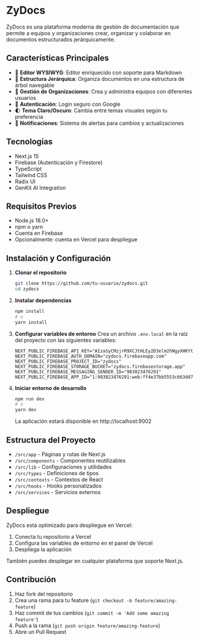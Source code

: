 # ZyDocs

ZyDocs es una plataforma moderna de gestión de documentación que permite a equipos y organizaciones crear, organizar y colaborar en documentos estructurados jerárquicamente.

## Características Principales

- 📝 **Editor WYSIWYG**: Editor enriquecido con soporte para Markdown
- 🌲 **Estructura Jerárquica**: Organiza documentos en una estructura de árbol navegable
- 👥 **Gestión de Organizaciones**: Crea y administra equipos con diferentes usuarios
- 🔐 **Autenticación**: Login seguro con Google
- 🌓 **Tema Claro/Oscuro**: Cambia entre temas visuales según tu preferencia
- 🔔 **Notificaciones**: Sistema de alertas para cambios y actualizaciones

## Tecnologías

- Next.js 15
- Firebase (Autenticación y Firestore)
- TypeScript
- Tailwind CSS
- Radix UI
- GenKit AI Integration

## Requisitos Previos

- Node.js 18.0+
- npm o yarn
- Cuenta en Firebase
- Opcionalmente: cuenta en Vercel para despliegue

## Instalación y Configuración

1. **Clonar el repositorio**
   ```bash
   git clone https://github.com/tu-usuario/zydocs.git
   cd zydocs
   ```

2. **Instalar dependencias**
   ```bash
   npm install
   # o
   yarn install
   ```

3. **Configurar variables de entorno**
   Crea un archivo `.env.local` en la raíz del proyecto con las siguientes variables:

   ```
   NEXT_PUBLIC_FIREBASE_API_KEY="AIzaSyCMzjrR9XCJtHLEy2D3elm2hNgyXHKYt7Y"
   NEXT_PUBLIC_FIREBASE_AUTH_DOMAIN="zydocs.firebaseapp.com"
   NEXT_PUBLIC_FIREBASE_PROJECT_ID="zydocs"
   NEXT_PUBLIC_FIREBASE_STORAGE_BUCKET="zydocs.firebasestorage.app"
   NEXT_PUBLIC_FIREBASE_MESSAGING_SENDER_ID="983023476291"
   NEXT_PUBLIC_FIREBASE_APP_ID="1:983023476291:web:ff4e37bb5553c663dd7ef6"
   ```

4. **Iniciar entorno de desarrollo**
   ```bash
   npm run dev
   # o
   yarn dev
   ```
   La aplicación estará disponible en http://localhost:9002

## Estructura del Proyecto

- `/src/app` - Páginas y rutas de Next.js
- `/src/components` - Componentes reutilizables
- `/src/lib` - Configuraciones y utilidades
- `/src/types` - Definiciones de tipos
- `/src/contexts` - Contextos de React
- `/src/hooks` - Hooks personalizados
- `/src/services` - Servicios externos

## Despliegue

ZyDocs está optimizado para despliegue en Vercel:

1. Conecta tu repositorio a Vercel
2. Configura las variables de entorno en el panel de Vercel
3. Despliega la aplicación

También puedes desplegar en cualquier plataforma que soporte Next.js.

## Contribución

1. Haz fork del repositorio
2. Crea una rama para tu feature (`git checkout -b feature/amazing-feature`)
3. Haz commit de tus cambios (`git commit -m 'Add some amazing feature'`)
4. Push a la rama (`git push origin feature/amazing-feature`)
5. Abre un Pull Request
